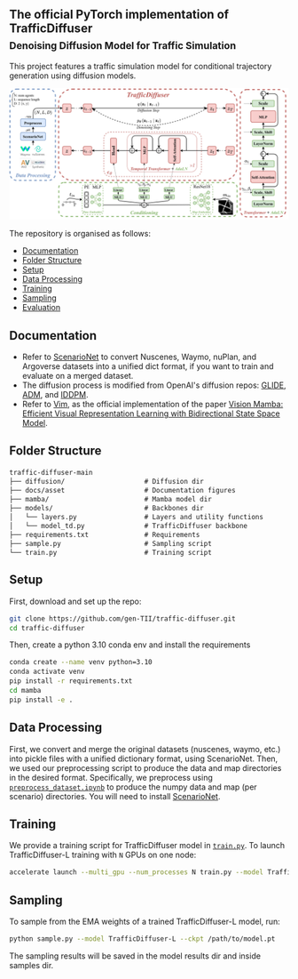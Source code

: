 ## The official PyTorch implementation of TrafficDiffuser <br><sub>Denoising Diffusion Model for Traffic Simulation</sub>
This project features a traffic simulation model for conditional trajectory generation using diffusion models.

![TrafficDiffuser overall architecture](docs/asset/TrafficDiffuser.png)

The repository is organised as follows:
  * [Documentation](#documentation)
  * [Folder Structure](#folder-structure)
  * [Setup](#setup)
  * [Data Processing](#data-processing)
  * [Training](#training)
  * [Sampling](#sampling)
  * [Evaluation](#evaluation) 
 
## Documentation
* Refer to [ScenarioNet](https://github.com/metadriverse/scenarionet) to convert Nuscenes, Waymo, nuPlan, and Argoverse datasets into a unified dict format, if you want to train and evaluate on a merged dataset. 
* The diffusion process is modified from OpenAI's diffusion repos: [GLIDE](https://github.com/openai/glide-text2im/blob/main/glide_text2im/gaussian_diffusion.py), [ADM](https://github.com/openai/guided-diffusion/blob/main/guided_diffusion), and [IDDPM](https://github.com/openai/improved-diffusion/blob/main/improved_diffusion/gaussian_diffusion.py).
* Refer to [Vim](https://github.com/hustvl/Vim), as the official implementation of the paper [Vision Mamba: Efficient Visual Representation Learning with Bidirectional State Space Model](https://arxiv.org/abs/2401.09417).

## Folder Structure
``` 
traffic-diffuser-main
├── diffusion/                    # Diffusion dir
├── docs/asset                    # Documentation figures               
├── mamba/                        # Mamba model dir
├── models/                       # Backbones dir
│   └── layers.py                 # Layers and utility functions
│   └── model_td.py               # TrafficDiffuser backbone               
├── requirements.txt              # Requirements
├── sample.py                     # Sampling script 
└── train.py                      # Training script
```

## Setup

First, download and set up the repo:

```bash
git clone https://github.com/gen-TII/traffic-diffuser.git
cd traffic-diffuser
```

Then, create a python 3.10 conda env and install the requirements

```bash
conda create --name venv python=3.10
conda activate venv
pip install -r requirements.txt
cd mamba
pip install -e .
```

## Data Processing
First, we convert and merge the original datasets (nuscenes, waymo, etc.) into pickle files with a unified dictionary format, using ScenarioNet. Then, we used our preprocessing script to produce the data and map directories in the desired format. Specifically, we preprocess using [`preprocess_dataset.ipynb`](process_dataset.ipynb) to produce the numpy data and map (per scenario) directories. You will need to install [ScenarioNet](https://github.com/metadriverse/scenarionet).

## Training
We provide a training script for TrafficDiffuser model in [`train.py`](train.py).
To launch TrafficDiffuser-L training with `N` GPUs on one node:

```bash
accelerate launch --multi_gpu --num_processes N train.py --model TrafficDiffuser-L --data-path /path/to/preprocessed/scenarios/ --use-history --use-map --map-path /path/to/maps/
```

## Sampling

To sample from the EMA weights of a trained TrafficDiffuser-L model, run:

```bash
python sample.py --model TrafficDiffuser-L --ckpt /path/to/model.pt
```

The sampling results will be saved in the model results dir and inside samples dir.